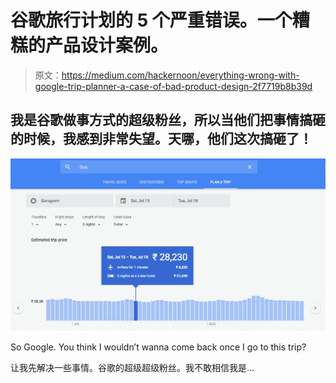 # 谷歌旅行计划的 5 个严重错误。一个糟糕的产品设计案例。

> 原文：<https://medium.com/hackernoon/everything-wrong-with-google-trip-planner-a-case-of-bad-product-design-2f7719b8b39d>

## 我是谷歌做事方式的超级粉丝，所以当他们把事情搞砸的时候，我感到非常失望。天哪，他们这次搞砸了！

![](img/69c00209bc0e11026cd163a76bf21a8b.png)

So Google. You think I wouldn’t wanna come back once I go to this trip?

让我先解决一些事情。谷歌的超级超级粉丝。我不敢相信我是…